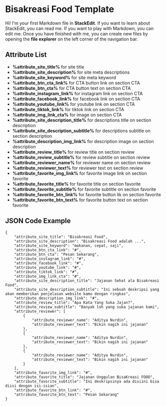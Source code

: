 # Bisakreasi Food Template

Hi! I'm your first Markdown file in **StackEdit**. If you want to learn about StackEdit, you can read me. If you want to play with Markdown, you can edit me. Once you have finished with me, you can create new files by opening the **file explorer** on the left corner of the navigation bar.


## Attribute List

- **%attribute_site_title%** for site title
- **%attribute_site_description%** for site meta descriptions
- **%attribute_site_keyword%** for site meta keyword
- **%attribute_btn_cta_link%** for CTA button link on section CTA
- **%attribute_btn_cta%** for CTA button text on section CTA
- **%attribute_instagram_link%** for instagram link on section CTA
- **%attribute_facebook_link%** for facebook link on section CTA
- **%attribute_youtube_link%** for youtube link on section CTA
- **%attribute_tiktok_link%** for tiktok link on section CTA
- **%attribute_img_link_cta%** for image on section CTA
- **%attribute_site_description_title%** for descriptions title on section description
- **%attribute_site_description_subtitle%** for descriptions subtitle on section description
- **%attribute_description_img_link%** for description image on section description
- **%attribute_review_title%** for review title on section review
- **%attribute_review_subtitle%** for review subtitle on section review
- **%attribute_reviewer_name%** for reviewer name on section review
- **%attribute_reviewer_text%** for reviewer text on section review
- **%attribute_favorite_img_link%** for favorite image link on section favorite
- **%attribute_favorite_title%** for favorite title on section favorite
- **%attribute_favorite_subtitle%** for favorite subtitle on section favorite
- **%attribute_favorite_btn_link%** for favorite button lik on section favorite
- **%attribute_favorite_btn_text%** for favorite button text on section favorite


## JSON Code Example
```
{
	"attribute_site_title": "Bisakreasi Food",
	"attribute_site_description": "Bisakreasi Food adalah ...",
	"attribute_site_keyword": "makanan, cepat, saji",
	"attribute_btn_cta_link": "#",
	"attribute_btn_cta": "Pesan Sekarang",
	"attribute_instagram_link": "#",
	"attribute_facebook_link": "#",
	"attribute_youtube_link": "#",
	"attribute_tiktok_link": "#",
	"attribute_img_link_cta": "#",
	"attribute_site_description_title": "Jajanan Sehat ala Bisakreasi Food",
	"attribute_site_description_subtitle": "Ini sebuah deskripsi yang akan memberikan penjelasan website kamu dengan ringkas",
	"attribute_description_img_link": "#",
	"attribute_review_title": "Apa Kata Yang Suka Jajan?",
	"attribute_review_subtitle": "Banyak loh yang suka jajanan kami",
	"attribute_reviewer": [
		{
			"attribute_reviewer_name": "Aditya Nurdin",
			"attribute_reviewer_text": "Bikin nagih ini jajanan"
		},
		{
			"attribute_reviewer_name": "Aditya Nurdin",
			"attribute_reviewer_text": "Bikin nagih ini jajanan"
		},
		{
			"attribute_reviewer_name": "Aditya Nurdin",
			"attribute_reviewer_text": "Bikin nagih ini jajanan"
		}
	],
    "attribute_favorite_img_link": "#",
	"attribute_favorite_title": "Jajanan Unggulan BisaKreasi FOOD",
	"attribute_favorite_subtitle": "Ini deskripsinya ada disiini bisa diisi dengan isi-isian",
	"attribute_favorite_btn_link": "#",
	"attribute_favorite_btn_text": "Pesan Sekarang"
}
 ```

